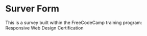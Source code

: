 # Surver Form

This is a survey built within the FreeCodeCamp training program: Responsive Web Design Certification
